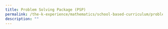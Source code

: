 ```yaml
---
title: Problem Solving Package (PSP)
permalink: /the-k-experience/mathematics/school-based-curriculum/problem-solving-package-psp/
description: ""
---
```

